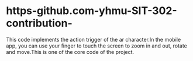 # https-github.com-yhmu-SIT-302-contribution-
This code implements the action trigger of the ar character.In the mobile app, you can use your finger to touch the screen to zoom in and out, rotate and move.This is one of the core code of the project.
